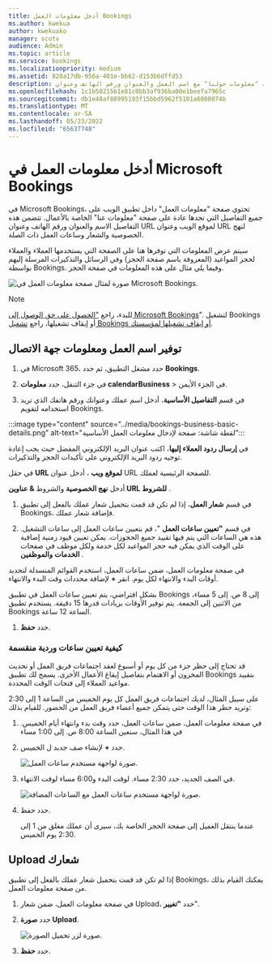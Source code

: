 ```yaml
---
title: أدخل معلومات العمل Bookings
ms.author: kwekua
author: kwekuako
manager: scotv
audience: Admin
ms.topic: article
ms.service: bookings
ms.localizationpriority: medium
ms.assetid: 828a17db-956a-401e-bb62-d153b6dffd53
description: اتبع هذه الإرشادات لإنشاء صفحة "معلومات حولنا" مع اسم العمل والعنوان ورقم الهاتف وعنوان URL لموقع الويب والشعار وساعات العمل في Microsoft Bookings.
ms.openlocfilehash: 1c1b50215b1e81c0bb3af936ba00e1beefa7965c
ms.sourcegitcommit: db1e48af88995193f15bbd5962f5101a6088074b
ms.translationtype: MT
ms.contentlocale: ar-SA
ms.lasthandoff: 05/23/2022
ms.locfileid: "65637748"
---
```

# <a name="enter-your-business-information-in-microsoft-bookings"></a>أدخل معلومات العمل في Microsoft Bookings

في Microsoft Bookings، تحتوي صفحة "معلومات العمل" داخل تطبيق الويب على جميع التفاصيل التي تجدها عادة على صفحة "معلومات عنا" الخاصة بالأعمال. تتضمن هذه التفاصيل الاسم والعنوان ورقم الهاتف وعنوان URL لموقع الويب وعنوان URL لنهج الخصوصية والشعار وساعات العمل ذات الصلة.

سيتم عرض المعلومات التي توفرها هنا على الصفحة التي يستخدمها العملاء والعملاء لحجز المواعيد (المعروفة باسم صفحة الحجز) وفي الرسائل والتذكيرات المرسلة إليهم بواسطة Bookings. وفيما يلي مثال على هذه المعلومات في صفحة الحجز.

   ![صورة لمثال صفحة معلومات العمل في Microsoft Bookings.](../media/bookings-business-info-2.png)

> [!NOTE]
> للبدء، راجع ["الحصول على حق الوصول إلى Microsoft Bookings](get-access.md)". لتشغيل Bookings أو إيقاف تشغيلها، راجع [تشغيل Bookings أو إيقاف تشغيلها لمؤسستك](turn-bookings-on-or-off.md).

## <a name="provide-business-name-and-contact-information"></a>توفير اسم العمل ومعلومات جهة الاتصال

1. في Microsoft 365، حدد مشغل التطبيق، ثم حدد **Bookings**.

1. في جزء التنقل، حدد **معلومات calendarBusiness**  >  في الجزء الأيمن.

1. في قسم **التفاصيل الأساسية**، أدخل اسم عملك وعنوانك ورقم هاتفك الذي تريد استخدامه لتقويم Bookings.

:::image type="content" source="../media/bookings-business-basic-details.png" alt-text="لقطة شاشة: صفحة لإدخال معلومات العمل الأساسية":::

في **إرسال ردود العملاء إليها**، اكتب عنوان البريد الإلكتروني المفضل حيث يجب إعادة توجيه ردود البريد الإلكتروني على تأكيدات الحجز والتذكيرات.

في حقل **URL لموقع ويب** ، أدخل عنوان URL للصفحة الرئيسية لعملك.

أدخل **نهج الخصوصية** والشروط **& عناوين URL للشروط** .

1. في قسم **شعار العمل**، إذا لم تكن قد قمت بتحميل شعار عملك بالفعل إلى تطبيق Bookings، فإضافة شعار عملك.

1. في قسم **"تعيين ساعات العمل** "، قم بتعيين ساعات العمل إلى ساعات التشغيل. هذه هي الساعات التي يتم فيها تقييد جميع الحجوزات. يمكن تعيين قيود زمنية إضافية على الوقت الذي يمكن فيه حجز المواعيد لكل خدمة ولكل موظف في صفحات **الخدمات** **والموظفين** .

في صفحة معلومات العمل، ضمن ساعات العمل، استخدم القوائم المنسدلة لتحديد أوقات البدء والانتهاء لكل يوم. انقر **+** لإضافة محددات وقت البدء والانتهاء.

بشكل افتراضي، يتم تعيين ساعات العمل في تطبيق Bookings إلى 8 ص. إلى 5 مساء، من الاثنين إلى الجمعة. يتم توفير الأوقات بزيادات قدرها 15 دقيقة. يستخدم تطبيق Bookings الساعة 12 ساعة.

1. حدد **حفظ**.

### <a name="how-to-set-hours-for-a-split-shift"></a>كيفية تعيين ساعات وردية منقسمة

قد تحتاج إلى حظر جزء من كل يوم أو أسبوع لعقد اجتماعات فريق العمل أو تحديث المخزون أو الاهتمام بتفاصيل إيقاع الأعمال الأخرى. يسمح لك تطبيق Bookings بتقييد مواعيد العملاء إلى فتحات الوقت المحددة.

على سبيل المثال، لديك اجتماعات فريق العمل كل يوم الخميس من الساعة 1 إلى 2:30 وتريد حظر هذا الوقت حتى يتمكن جميع أعضاء فريق العمل من الحضور. للقيام بذلك:

1. في صفحة معلومات العمل، ضمن ساعات العمل، حدد وقت بدء وانتهاء أيام الخميس. في هذا المثال، سنعين الساعة 8:00 ص. إلى 1:00 مساء

1. حدد **+** لإنشاء صف جديد ل الخميس.

   ![صورة لواجهة مستخدم ساعات العمل.](../media/bookings-split-shift-1.png)

1. في الصف الجديد، حدد 2:30 مساء. لوقت البدء و6:00 مساء لوقت الانتهاء.

   ![صورة لواجهة مستخدم ساعات العمل مع الساعات المضافة.](../media/bookings-split-shift-hours-1.png)

1. حدد حفظ.

    عندما ينتقل العميل إلى صفحة الحجز الخاصة بك، سيرى أن عملك مغلق من 1 إلى 2:30 يوم الخميس.

## <a name="upload-your-logo"></a>Upload شعارك

إذا لم تكن قد قمت بتحميل شعار عملك بالفعل إلى تطبيق Bookings، يمكنك القيام بذلك من صفحة معلومات العمل.

1. في صفحة معلومات العمل، ضمن شعار Upload، حدد **"تغيير**".

1. حدد **صورة Upload**.

   ![صورة لزر تحميل الصورة.](../media/bookings-upload-photo.png)

1. حدد **حفظ**.
